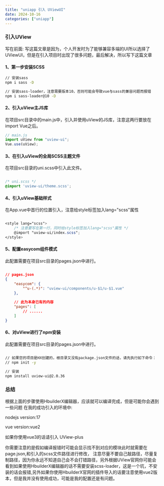 ```yaml
---
title: "uniapp 引入 UViewUI"
date: 2024-10-16
categories: ["uniapp"]
---
```


### 引入UView
写在前面: 写这篇文章是因为，个人开发时为了能够兼容多端的UI所以选择了UViewUI，但是在引入项目时出现了很多问题，最后解决，所以写下这篇文章

#### 1、第一步安装SCSS

```bash
// 安装sass
npm i sass -D

// 安装sass-loader，注意需要版本10，否则可能会导致vue与sass的兼容问题而报错
npm i sass-loader@10 -D

```

#### 2、引入uView主JS库
在项目src目录中的main.js中，引入并使用uView的JS库，注意这两行要放在import Vue之后。
```js
// main.js
import uView from "uview-ui";
Vue.use(uView);

```

#### 3、在引入uView的全局SCSS主题文件
在项目src目录的uni.scss中引入此文件。
```scss

/* uni.scss */
@import 'uview-ui/theme.scss';

```

#### 4、引入uView基础样式
在App.vue中首行的位置引入，注意给style标签加入lang="scss"属性
```scss

<style lang="scss">
	/* 注意要写在第一行，同时给style标签加入lang="scss"属性 */
	@import "uview-ui/index.scss";
</style>

```

#### 5、配置easycom组件模式
此配置需要在项目src目录的pages.json中进行。
```json

// pages.json
{
	"easycom": {
		"^u-(.*)": "uview-ui/components/u-$1/u-$1.vue"
	},
	
	// 此为本身已有的内容
	"pages": [
		// ......
	]
}
```

#### 6、对uView进行了npm安装
此配置需要在项目src目录的pages.json中进行。
```bash

// 如果您的项目是HX创建的，根目录又没有package.json文件的话，请先执行如下命令：
// npm init -y

// 安装
npm install uview-ui@2.0.36

```
### 总结
根据上面的步骤使用HbuilderX编辑器，应该就可以编译完成，但是可能你会遇到一些问题
在我的成功引入的环境中:

<p> nodejs version:17 </p>
<p> vue version:vue2 </p>
<p> 如果你使用vue3的话请引入 UView-plus</p>



你需要注意的是假如编译报错时可能会显示找不到对应的模块此时就需要在page.json,和引入的scss文件路径进行修改，
注意尽量不要自己敲路径，尽量复制路径，因为你永远不知道自己会不会打错路径，另外根据UView官网你可能会看到如果使用HbuilderX编辑器的话不需要安装scss-loader，这是一个坑，不安装的话会报错,另外如果你使用HbuilderX官网的插件导入的话要注意使用vue2版本，但是我并没有使用成功，可能是我的配置还是有问题。
